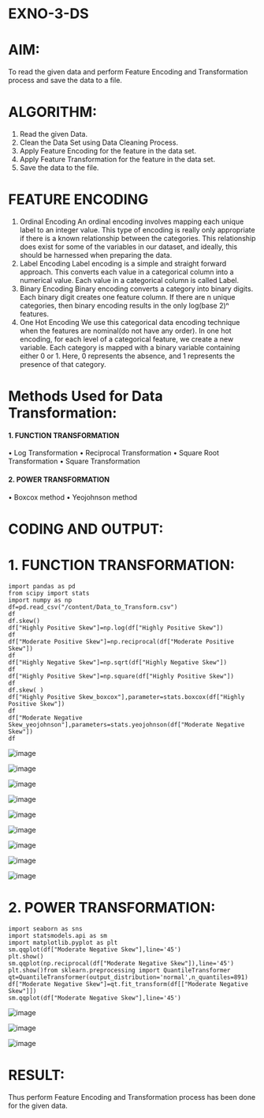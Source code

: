 # EXNO-3-DS

# AIM:
To read the given data and perform Feature Encoding and Transformation process and save the data to a file.

# ALGORITHM:

1. Read the given Data.
2. Clean the Data Set using Data Cleaning Process.
3. Apply Feature Encoding for the feature in the data set.
4. Apply Feature Transformation for the feature in the data set.
5. Save the data to the file.

# FEATURE ENCODING

1. Ordinal Encoding
An ordinal encoding involves mapping each unique label to an integer value. This type of encoding is really only appropriate if there is a known relationship between the categories. This relationship does exist for some of the variables in our dataset, and ideally, this should be harnessed when preparing the data.
2. Label Encoding
Label encoding is a simple and straight forward approach. This converts each value in a categorical column into a numerical value. Each value in a categorical column is called Label.
3. Binary Encoding
Binary encoding converts a category into binary digits. Each binary digit creates one feature column. If there are n unique categories, then binary encoding results in the only log(base 2)ⁿ features.
4. One Hot Encoding
We use this categorical data encoding technique when the features are nominal(do not have any order). In one hot encoding, for each level of a categorical feature, we create a new variable. Each category is mapped with a binary variable containing either 0 or 1. Here, 0 represents the absence, and 1 represents the presence of that category.

# Methods Used for Data Transformation:
  #### 1. FUNCTION TRANSFORMATION
• Log Transformation
• Reciprocal Transformation
• Square Root Transformation
• Square Transformation
  #### 2. POWER TRANSFORMATION
• Boxcox method
• Yeojohnson method

# CODING AND OUTPUT:
# 1. FUNCTION TRANSFORMATION:

```
import pandas as pd
from scipy import stats
import numpy as np
df=pd.read_csv("/content/Data_to_Transform.csv")
df
df.skew()
df["Highly Positive Skew"]=np.log(df["Highly Positive Skew"])
df
df["Moderate Positive Skew"]=np.reciprocal(df["Moderate Positive Skew"])
df
df["Highly Negative Skew"]=np.sqrt(df["Highly Negative Skew"])
df
df["Highly Positive Skew"]=np.square(df["Highly Positive Skew"])
df
df.skew( )
df["Highly Positive Skew_boxcox"],parameter=stats.boxcox(df["Highly Positive Skew"])
df
df["Moderate Negative Skew_yeojohnson"],parameters=stats.yeojohnson(df["Moderate Negative Skew"])
df
```

![image](https://github.com/user-attachments/assets/64d12d6f-c5b7-439c-a793-011a28e0b432)

![image](https://github.com/user-attachments/assets/232929d7-1c40-43ab-a27b-ffeb9c9a8ca3)

![image](https://github.com/user-attachments/assets/726e44a2-15a7-45e4-99f2-7c425a37f7ba)

![image](https://github.com/user-attachments/assets/07e30cab-02cc-4599-81af-b91d6149059c)

![image](https://github.com/user-attachments/assets/0bc63b9d-808a-4fd4-9338-9fa043391cfe)

![image](https://github.com/user-attachments/assets/f5b30942-2183-4c5e-8773-e7e7c3bc7650)

![image](https://github.com/user-attachments/assets/7e022ba8-55e8-4f6e-9903-8bf1e763c47e)

![image](https://github.com/user-attachments/assets/1fa3a697-2b5a-468e-a181-341be740da25)

![image](https://github.com/user-attachments/assets/8fcb1473-2b6d-48b6-acac-94324c9f17c5)

# 2. POWER TRANSFORMATION:

```
import seaborn as sns
import statsmodels.api as sm
import matplotlib.pyplot as plt
sm.qqplot(df["Moderate Negative Skew"],line='45')
plt.show()
sm.qqplot(np.reciprocal(df["Moderate Negative Skew"]),line='45')
plt.show()from sklearn.preprocessing import QuantileTransformer
qt=QuantileTransformer(output_distribution='normal',n_quantiles=891)
df["Moderate Negative Skew"]=qt.fit_transform(df[["Moderate Negative Skew"]])
sm.qqplot(df["Moderate Negative Skew"],line='45')
```

![image](https://github.com/user-attachments/assets/8aa121f9-9ab5-4f0e-be53-a59732af88df)

![image](https://github.com/user-attachments/assets/4f57b40f-edf8-4bac-996a-20ef73574755)

![image](https://github.com/user-attachments/assets/19b0074d-511d-48e3-a583-352cc5a5ed52)

# RESULT:
Thus perform Feature Encoding and Transformation process has been done for the given data. 

       
